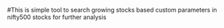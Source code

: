 #This is simple tool to search growing stocks based custom parameters in nifty500 stocks for further analysis
